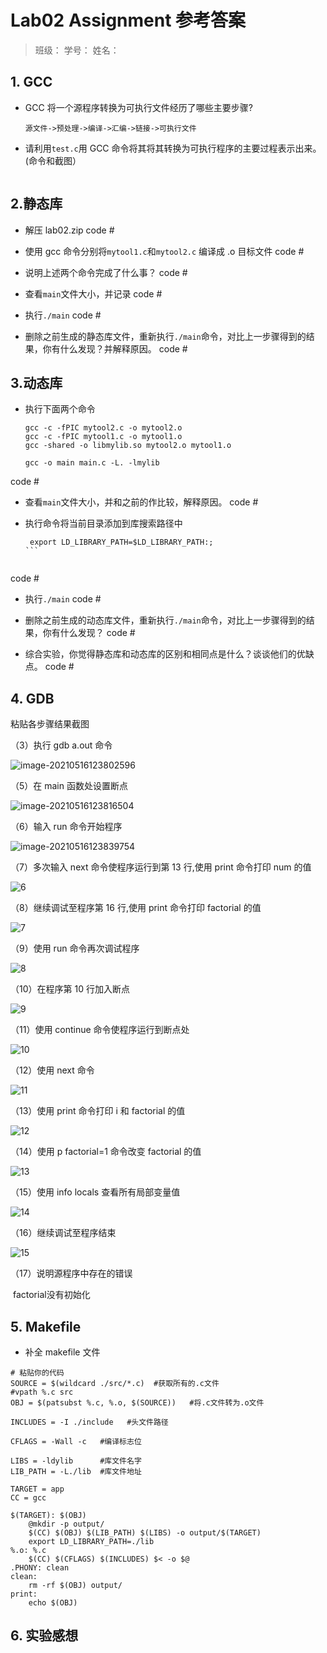 # Lab02 Assignment 参考答案

> 班级：
> 学号：
> 姓名：

## 1. GCC

- GCC 将一个源程序转换为可执行文件经历了哪些主要步骤?

  ```
  源⽂件->预处理->编译->汇编->链接->可执⾏⽂件
  ```

  

- 请利用`test.c`用 GCC 命令将其将其转换为可执行程序的主要过程表示出来。 (命令和截图）

  ```
  
  ```

  

## 2.静态库

- 解压 lab02.zip
  code #

- 使用 gcc 命令分别将`mytool1.c`和`mytool2.c` 编译成 .o 目标文件
  code #

- 说明上述两个命令完成了什么事？
  code #

- 查看`main`文件大小，并记录
  code #

- 执行`./main`
  code #

- 删除之前生成的静态库文件，重新执行`./main`命令，对比上一步骤得到的结果，你有什么发现？并解释原因。
  code #

## 3.动态库

- 执行下面两个命令

  ```shell
  gcc -c -fPIC mytool2.c -o mytool2.o
  gcc -c -fPIC mytool1.c -o mytool1.o
  gcc -shared -o libmylib.so mytool2.o mytool1.o
  ```

  ```shell
  gcc -o main main.c -L. -lmylib
  ```

code #

- 查看`main`文件大小，并和之前的作比较，解释原因。
  code #

- 执行命令将当前目录添加到库搜索路径中

  ````shell
   export LD_LIBRARY_PATH=$LD_LIBRARY_PATH:;
  ```
  ````
  
  ````

code #

- 执行`./main`
  code #

- 删除之前生成的动态库文件，重新执行`./main`命令，对比上一步骤得到的结果，你有什么发现？
  code #

- 综合实验，你觉得静态库和动态库的区别和相同点是什么？谈谈他们的优缺点。
  code #

## 4. GDB

粘贴各步骤结果截图

（3）执行 gdb a.out 命令

![image-20210516123802596](./answer/image-20210516123802596.png)

（5）在 main 函数处设置断点

![image-20210516123816504](./answer\image-20210516123816504.png)

（6）输入 run 命令开始程序

![image-20210516123839754](./answer\image-20210516123839754.png)

（7）多次输入 next 命令使程序运行到第 13 行,使用 print 命令打印 num 的值

![6](./answer\6.png)

（8）继续调试至程序第 16 行,使用 print 命令打印 factorial 的值

![7](./answer\7.png)

（9）使用 run 命令再次调试程序

![8](./answer\8.png)

（10）在程序第 10 行加入断点

![9](./answer\9.png)

（11）使用 continue 命令使程序运行到断点处

![10](./answer\10.png)

（12）使用 next 命令

![11](./answer\11.png)

（13）使用 print 命令打印 i 和 factorial 的值

![12](./answer\12.png)

（14）使用 p factorial=1 命令改变 factorial 的值

![13](./answer\13.png)

（15）使用 info locals 查看所有局部变量值

![14](./answer\14.png)

（16）继续调试至程序结束

![15](./answer\15.png)

（17）说明源程序中存在的错误

​	factorial没有初始化

## 5. Makefile

- 补全 makefile 文件

```shell
# 粘贴你的代码
SOURCE = $(wildcard ./src/*.c)  #获取所有的.c文件  
#vpath %.c src
OBJ = $(patsubst %.c, %.o, $(SOURCE))   #将.c文件转为.o文件  

INCLUDES = -I ./include   #头文件路径  

CFLAGS = -Wall -c   #编译标志位

LIBS = -ldylib      #库文件名字  
LIB_PATH = -L./lib  #库文件地址  

TARGET = app  
CC = gcc 

$(TARGET): $(OBJ)
	@mkdir -p output/  
	$(CC) $(OBJ) $(LIB_PATH) $(LIBS) -o output/$(TARGET)
	export LD_LIBRARY_PATH=./lib
%.o: %.c
	$(CC) $(CFLAGS) $(INCLUDES) $< -o $@
.PHONY: clean
clean:
	rm -rf $(OBJ) output/
print:
	echo $(OBJ)
```

## 6. 实验感想
